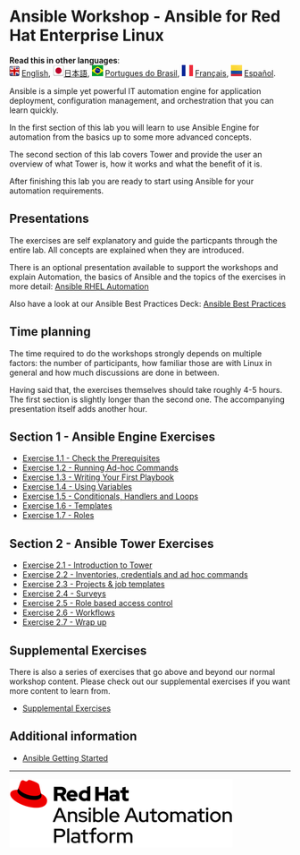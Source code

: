 # Ansible Workshop - Ansible for Red Hat Enterprise Linux

**Read this in other languages**:
<br>![uk](../../images/uk.png) [English](README.md),  ![japan](../../images/japan.png)[日本語](README.ja.md), ![brazil](../../images/brazil.png) [Portugues do Brasil](README.pt-br.md), ![france](../../images/fr.png) [Français](README.fr.md), ![Español](../../images/col.png) [Español](README.es.md).
<br>

Ansible is a simple yet powerful IT automation engine for application deployment, configuration management, and orchestration that you can learn quickly.

In the first section of this lab you will learn to use Ansible Engine for automation from the basics up to some more advanced concepts.

The second section of this lab covers Tower and provide the user an overview of what Tower is, how it works and what the benefit of it is.

After finishing this lab you are ready to start using Ansible for your automation requirements.

## Presentations

The exercises are self explanatory and guide the particpants through the entire lab. All concepts are explained when they are introduced.

There is an optional presentation available to support the workshops and explain Automation, the basics of Ansible and the topics of the exercises in more detail:
[Ansible RHEL Automation](../../decks/ansible_rhel.pdf)

Also have a look at our Ansible Best Practices Deck:
[Ansible Best Practices](../../decks/ansible_best_practices.pdf)

## Time planning

The time required to do the workshops strongly depends on multiple factors: the number of participants, how familiar those are with Linux in general and how much discussions are done in between.

Having said that, the exercises themselves should take roughly 4-5 hours. The first section is slightly longer than the second one. The accompanying presentation itself adds another hour.

## Section 1 - Ansible Engine Exercises

 - [Exercise 1.1 - Check the Prerequisites](1.1-setup)
 - [Exercise 1.2 - Running Ad-hoc Commands](1.2-adhoc)
 - [Exercise 1.3 - Writing Your First Playbook](1.3-playbook)
 - [Exercise 1.4 - Using Variables](1.4-variables)
 - [Exercise 1.5 - Conditionals, Handlers and Loops](1.5-handlers)
 - [Exercise 1.6 - Templates](1.6-templates)
 - [Exercise 1.7 - Roles](1.7-role)

## Section 2 - Ansible Tower Exercises

 - [Exercise 2.1 - Introduction to Tower](2.1-intro)
 - [Exercise 2.2 - Inventories, credentials and ad hoc commands](2.2-cred)
 - [Exercise 2.3 - Projects & job templates](2.3-projects)
 - [Exercise 2.4 - Surveys](2.4-surveys)
 - [Exercise 2.5 - Role based access control](2.5-rbac)
 - [Exercise 2.6 - Workflows](2.6-workflows)
 - [Exercise 2.7 - Wrap up](2.7-wrap)

## Supplemental Exercises

There is also a series of exercises that go above and beyond our normal workshop content.  Please check out our supplemental exercises if you want more content to learn from.  

 - [Supplemental Exercises](supplemental)

## Additional information

 - [Ansible Getting Started](http://docs.ansible.com/ansible/latest/intro_getting_started.html)

---
![Red Hat Ansible Automation](../../images/rh-ansible-automation-platform.png)
